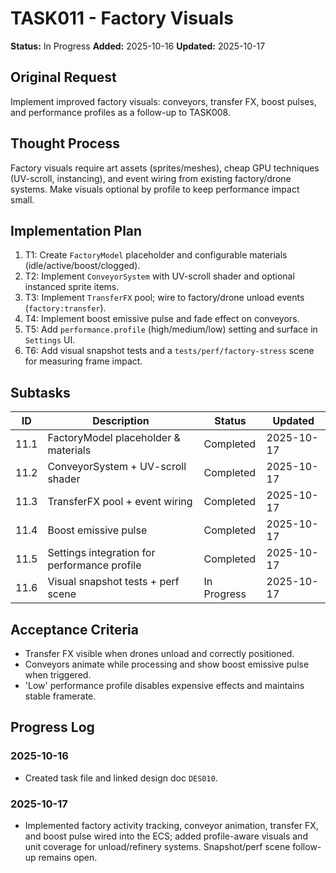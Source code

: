 # TASK011 - Factory Visuals

**Status:** In Progress
**Added:** 2025-10-16
**Updated:** 2025-10-17

## Original Request

Implement improved factory visuals: conveyors, transfer FX, boost pulses, and performance profiles as a follow-up to TASK008.

## Thought Process

Factory visuals require art assets (sprites/meshes), cheap GPU techniques (UV-scroll, instancing), and event wiring from existing factory/drone systems. Make visuals optional by profile to keep performance impact small.

## Implementation Plan

1. T1: Create `FactoryModel` placeholder and configurable materials (idle/active/boost/clogged).
2. T2: Implement `ConveyorSystem` with UV-scroll shader and optional instanced sprite items.
3. T3: Implement `TransferFX` pool; wire to factory/drone unload events (`factory:transfer`).
4. T4: Implement boost emissive pulse and fade effect on conveyors.
5. T5: Add `performance.profile` (high/medium/low) setting and surface in `Settings` UI.
6. T6: Add visual snapshot tests and a `tests/perf/factory-stress` scene for measuring frame impact.

## Subtasks

| ID   | Description                                  | Status      | Updated    |
| ---- | -------------------------------------------- | ----------- | ---------- |
| 11.1 | FactoryModel placeholder & materials         | Completed   | 2025-10-17 |
| 11.2 | ConveyorSystem + UV-scroll shader            | Completed   | 2025-10-17 |
| 11.3 | TransferFX pool + event wiring               | Completed   | 2025-10-17 |
| 11.4 | Boost emissive pulse                         | Completed   | 2025-10-17 |
| 11.5 | Settings integration for performance profile | Completed   | 2025-10-17 |
| 11.6 | Visual snapshot tests + perf scene           | In Progress | 2025-10-17 |

## Acceptance Criteria

- Transfer FX visible when drones unload and correctly positioned.
- Conveyors animate while processing and show boost emissive pulse when triggered.
- 'Low' performance profile disables expensive effects and maintains stable framerate.

## Progress Log

### 2025-10-16

- Created task file and linked design doc `DES010`.

### 2025-10-17

- Implemented factory activity tracking, conveyor animation, transfer FX, and boost pulse wired into the ECS; added profile-aware visuals and unit coverage for unload/refinery systems. Snapshot/perf scene follow-up remains open.
